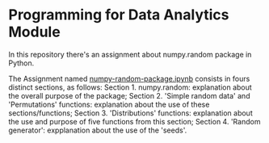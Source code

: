 # Programming for Data Analytics Module

In this repository there's an assignment about numpy.random package in Python.

The Assignment named [numpy-random-package.ipynb](https://github.com/npradaschnor/Programming-for-Data-Analytics/blob/master/numpy-random-package.ipynb) consists in fours distinct sections, as follows:
Section 1. numpy.random: explanation about the overall purpose of the package;
Section 2. 'Simple random data' and 'Permutations' functions: explanation about the use of these sections/functions;
Section 3. 'Distributions' functions: explanation about the use and purpose of five functions from this section;
Section 4. 'Random generator': expplanation about the use of the 'seeds'.
